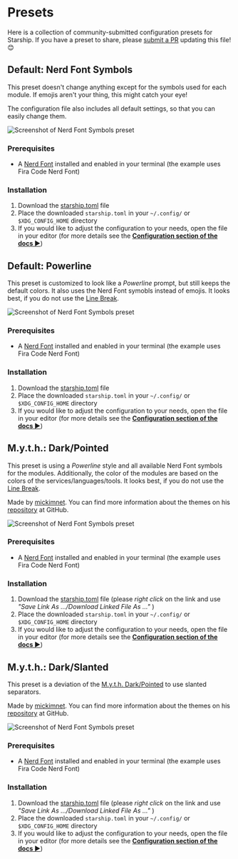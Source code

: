 # Presets

Here is a collection of community-submitted configuration presets for Starship.
If you have a preset to share, please [submit a PR](https://github.com/starship/starship/edit/master/docs/presets/README.md) updating this file! 😊

## Default: Nerd Font Symbols

This preset doesn't change anything except for the symbols used for each module.
If emojis aren't your thing, this might catch your eye!

The configuration file also includes all default settings, so that you can easily change them.

![Screenshot of Nerd Font Symbols preset](/presets/default-nerd-font-symbols.png)

### Prerequisites

- A [Nerd Font](https://www.nerdfonts.com/) installed and enabled in your terminal (the example uses Fira Code Nerd Font)

### Installation

1. Download the <a href="/presets/downloads/nerdfont/starship.toml" download>starship.toml</a> file
2. Place the downloaded `starship.toml` in your `~/.config/` or `$XDG_CONFIG_HOME` directory
3. If you would like to adjust the configuration to your needs, open the file in your editor (for more details see the <a href="https://starship.rs/config"><strong>Configuration section of the docs&nbsp;▶</strong></a>)

## Default: Powerline ##

This preset is customized to look like a _Powerline_ prompt, but still keeps the default colors. It also uses the Nerd Font symobls instead of emojis.
It looks best, if you do not use the [Line Break](/config/#line-break).

![Screenshot of Nerd Font Symbols preset](/presets/default-nerd-font-powerline.png)

### Prerequisites

- A [Nerd Font](https://www.nerdfonts.com/) installed and enabled in your terminal (the example uses Fira Code Nerd Font)

### Installation

1. Download the <a href="/presets/downloads/powerline/starship.toml" download>starship.toml</a> file
2. Place the downloaded `starship.toml` in your `~/.config/` or `$XDG_CONFIG_HOME` directory
3. If you would like to adjust the configuration to your needs, open the file in your editor (for more details see the <a href="https://starship.rs/config"><strong>Configuration section of the docs&nbsp;▶</strong></a>)

## M.y.t.h.: Dark/Pointed

This preset is using a _Powerline_ style and all available Nerd Font symbols for the modules. Additionally, the color of the modules are based on the colors of the services/languages/tools.
It looks best, if you do not use the [Line Break](/config/#line-break).

Made by [mickimnet](https://github.com/mickimnet). You can find more information about the themes on his [repository](https://github.com/mickimnet/myth-prompt-themes) at GitHub.

![Screenshot of Nerd Font Symbols preset](/presets/myth-dark-pointed.png)

### Prerequisites

- A [Nerd Font](https://www.nerdfonts.com/) installed and enabled in your terminal (the example uses Fira Code Nerd Font)

### Installation

1. Download the <a href="https://raw.githubusercontent.com/mickimnet/myth-prompt-themes/main/dark/pointed/starship/starship.toml" download>starship.toml</a> file (please _right click_ on the link and use _"Save Link As …/Download Linked File As …"_ )
2. Place the downloaded `starship.toml` in your `~/.config/` or `$XDG_CONFIG_HOME` directory
3. If you would like to adjust the configuration to your needs, open the file in your editor (for more details see the <a href="https://starship.rs/config/"><strong>Configuration section of the docs&nbsp;▶</strong></a>)

## M.y.t.h.: Dark/Slanted

This preset is a deviation of the [M.y.t.h. Dark/Pointed](/presets/#m-y-t-h-dark-pointed) to use slanted separators.

Made by [mickimnet](https://github.com/mickimnet). You can find more information about the themes on his [repository](https://github.com/mickimnet/myth-prompt-themes) at GitHub.

![Screenshot of Nerd Font Symbols preset](/presets/myth-dark-slanted.png)

### Prerequisites

- A [Nerd Font](https://www.nerdfonts.com/) installed and enabled in your terminal (the example uses Fira Code Nerd Font)

### Installation

1. Download the <a href="https://raw.githubusercontent.com/mickimnet/myth-prompt-themes/main/dark/slanted/starship/starship.toml" download>starship.toml</a> file (please _right click_ on the link and use _"Save Link As …/Download Linked File As …"_ )
2. Place the downloaded `starship.toml` in your `~/.config/` or `$XDG_CONFIG_HOME` directory
3. If you would like to adjust the configuration to your needs, open the file in your editor (for more details see the <a href="https://starship.rs/config/"><strong>Configuration section of the docs&nbsp;▶</strong></a>)

